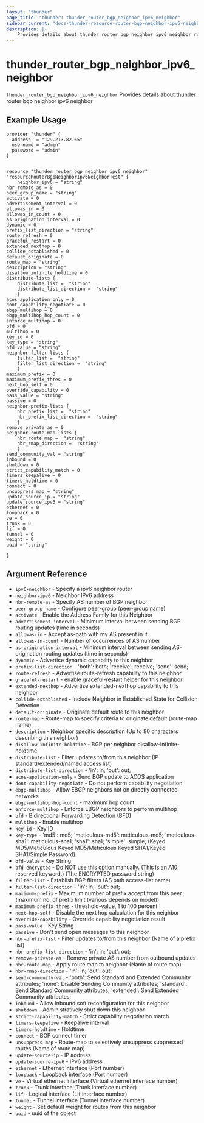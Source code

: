 ```yaml
---
layout: "thunder"
page_title: "thunder: thunder_router_bgp_neighbor_ipv6_neighbor"
sidebar_current: "docs-thunder-resource-router-bgp-neighbor-ipv6-neighbor"
description: |-
    Provides details about thunder router bgp neighbor ipv6 neighbor resource for A10
---
```


# thunder\_router\_bgp\_neighbor\_ipv6\_neighbor

`thunder_router_bgp_neighbor_ipv6_neighbor` Provides details about thunder router bgp neighbor ipv6 neighbor
## Example Usage


```hcl
provider "thunder" {
  address  = "129.213.82.65"
  username = "admin"
  password = "admin"
}


resource "thunder_router_bgp_neighbor_ipv6_neighbor" "resourceRouterBgpNeighborIpv6NeighborTest" {
	neighbor_ipv6 = "string"
nbr_remote_as = 0
peer_group_name = "string"
activate = 0
advertisement_interval = 0
allowas_in = 0
allowas_in_count = 0
as_origination_interval = 0
dynamic = 0
prefix_list_direction = "string"
route_refresh = 0
graceful_restart = 0
extended_nexthop = 0
collide_established = 0
default_originate = 0
route_map = "string"
description = "string"
disallow_infinite_holdtime = 0
distribute-lists {   
	distribute_list =  "string" 
	distribute_list_direction =  "string" 
	}
acos_application_only = 0
dont_capability_negotiate = 0
ebgp_multihop = 0
ebgp_multihop_hop_count = 0
enforce_multihop = 0
bfd = 0
multihop = 0
key_id = 0
key_type = "string"
bfd_value = "string"
neighbor-filter-lists {   
	filter_list =  "string" 
	filter_list_direction =  "string" 
	}
maximum_prefix = 0
maximum_prefix_thres = 0
next_hop_self = 0
override_capability = 0
pass_value = "string"
passive = 0
neighbor-prefix-lists {   
	nbr_prefix_list =  "string" 
	nbr_prefix_list_direction =  "string" 
	}
remove_private_as = 0
neighbor-route-map-lists {   
	nbr_route_map =  "string" 
	nbr_rmap_direction =  "string" 
	}
send_community_val = "string"
inbound = 0
shutdown = 0
strict_capability_match = 0
timers_keepalive = 0
timers_holdtime = 0
connect = 0
unsuppress_map = "string"
update_source_ip = "string"
update_source_ipv6 = "string"
ethernet = 0
loopback = 0
ve = 0
trunk = 0
lif = 0
tunnel = 0
weight = 0
uuid = "string"
 
}

```

## Argument Reference

* `ipv6-neighbor` - Specify a ipv6 neighbor router
* `neighbor-ipv6` - Neighbor IPv6 address
* `nbr-remote-as` - Specify AS number of BGP neighbor
* `peer-group-name` - Configure peer-group (peer-group name)
* `activate` - Enable the Address Family for this Neighbor
* `advertisement-interval` - Minimum interval between sending BGP routing updates (time in seconds)
* `allowas-in` - Accept as-path with my AS present in it
* `allowas-in-count` - Number of occurrences of AS number
* `as-origination-interval` - Minimum interval between sending AS-origination routing updates (time in seconds)
* `dynamic` - Advertise dynamic capability to this neighbor
* `prefix-list-direction` - 'both': both; 'receive': receive; 'send': send;
* `route-refresh` - Advertise route-refresh capability to this neighbor
* `graceful-restart` - enable graceful-restart helper for this neighbor
* `extended-nexthop` - Advertise extended-nexthop capability to this neighbor
* `collide-established` - Include Neighbor in Established State for Collision Detection
* `default-originate` - Originate default route to this neighbor
* `route-map` - Route-map to specify criteria to originate default (route-map name)
* `description` - Neighbor specific description (Up to 80 characters describing this neighbor)
* `disallow-infinite-holdtime` - BGP per neighbor disallow-infinite-holdtime
* `distribute-list` - Filter updates to/from this neighbor (IP standard/extended/named access list)
* `distribute-list-direction` - 'in': in; 'out': out;
* `acos-application-only` - Send BGP update to ACOS application
* `dont-capability-negotiate` - Do not perform capability negotiation
* `ebgp-multihop` - Allow EBGP neighbors not on directly connected networks
* `ebgp-multihop-hop-count` - maximum hop count
* `enforce-multihop` - Enforce EBGP neighbors to perform multihop
* `bfd` - Bidirectional Forwarding Detection (BFD)
* `multihop` - Enable multihop
* `key-id` - Key ID
* `key-type` - 'md5': md5; 'meticulous-md5': meticulous-md5; 'meticulous-sha1': meticulous-sha1; 'sha1': sha1; 'simple': simple;  (Keyed MD5/Meticulous Keyed MD5/Meticulous Keyed SHA1/Keyed SHA1/Simple Password)
* `bfd-value` - Key String
* `bfd-encrypted` - Do NOT use this option manually. (This is an A10 reserved keyword.) (The ENCRYPTED password string)
* `filter-list` - Establish BGP filters (AS path access-list name)
* `filter-list-direction` - 'in': in; 'out': out;
* `maximum-prefix` - Maximum number of prefix accept from this peer (maximum no. of prefix limit (various depends on model))
* `maximum-prefix-thres` - threshold-value, 1 to 100 percent
* `next-hop-self` - Disable the next hop calculation for this neighbor
* `override-capability` - Override capability negotiation result
* `pass-value` - Key String
* `passive` - Don't send open messages to this neighbor
* `nbr-prefix-list` - Filter updates to/from this neighbor (Name of a prefix list)
* `nbr-prefix-list-direction` - 'in': in; 'out': out;
* `remove-private-as` - Remove private AS number from outbound updates
* `nbr-route-map` - Apply route map to neighbor (Name of route map)
* `nbr-rmap-direction` - 'in': in; 'out': out;
* `send-community-val` - 'both': Send Standard and Extended Community attributes; 'none': Disable Sending Community attributes; 'standard': Send Standard Community attributes; 'extended': Send Extended Community attributes;
* `inbound` - Allow inbound soft reconfiguration for this neighbor
* `shutdown` - Administratively shut down this neighbor
* `strict-capability-match` - Strict capability negotiation match
* `timers-keepalive` - Keepalive interval
* `timers-holdtime` - Holdtime
* `connect` - BGP connect timer
* `unsuppress-map` - Route-map to selectively unsuppress suppressed routes (Name of route map)
* `update-source-ip` - IP address
* `update-source-ipv6` - IPv6 address
* `ethernet` - Ethernet interface (Port number)
* `loopback` - Loopback interface (Port number)
* `ve` - Virtual ethernet interface (Virtual ethernet interface number)
* `trunk` - Trunk interface (Trunk interface number)
* `lif` - Logical interface (Lif interface number)
* `tunnel` - Tunnel interface (Tunnel interface number)
* `weight` - Set default weight for routes from this neighbor
* `uuid` - uuid of the object

